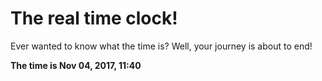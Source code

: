 # The real time clock!

Ever wanted to know what the time is? Well, your journey is about to end!

**The time is Nov 04, 2017, 11:40**